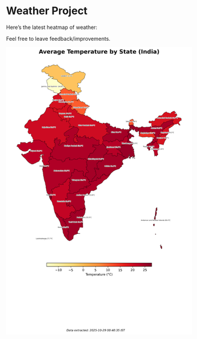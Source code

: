 # Weather Project

Here’s the latest heatmap of weather:

Feel free to leave feedback/improvements.

![India Heatmap](docs/assets/india_heatmap.png?v=01152D)
